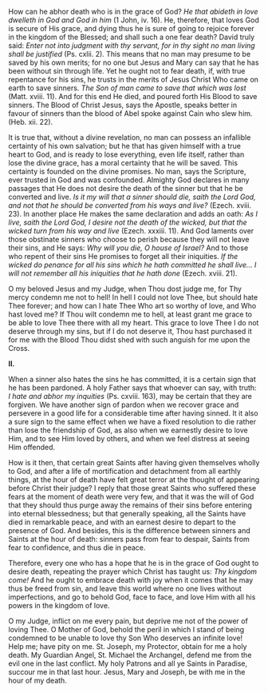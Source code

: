 
How can he abhor death who is in the grace of God? *He that abideth in love dwelleth in God and God in him* (1 John, iv. 16). He, therefore, that loves God is secure of His grace, and dying thus he is sure of going to rejoice forever in the kingdom of the Blessed; and shall such a one fear death? David truly said: *Enter not into judgment with thy servant, for in thy sight no man living shall be justified* (Ps. cxlii. 2). This means that no man may presume to be saved by his own merits; for no one but Jesus and Mary can say that he has been without sin through life. Yet he ought not to fear death, if, with true repentance for his sins, he trusts in the merits of Jesus Christ Who came on earth to save sinners. *The Son of man came to save that which was lost* (Matt. xviii. 11). And for this end He died, and poured forth His Blood to save sinners. The Blood of Christ Jesus, says the Apostle, speaks better in favour of sinners than the blood of Abel spoke against Cain who slew him. (Heb. xii. 22).

It is true that, without a divine revelation, no man can possess an infallible certainty of his own salvation; but he that has given himself with a true heart to God, and is ready to lose everything, even life itself, rather than lose the divine grace, has a moral certainty that he will be saved. This certainty is founded on the divine promises. No man, says the Scripture, ever trusted in God and was confounded. Almighty God declares in many passages that He does not desire the death of the sinner but that he be converted and live. *Is it my will that a sinner should die, saith the Lord God, and not that he should be converted from his ways and live?* (Ezech. xviii. 23). In another place He makes the same declaration and adds an oath: *As I live, saith the Lord God, I desire not the death of the wicked, but that the wicked turn from his way and live* (Ezech. xxxiii. 11). And God laments over those obstinate sinners who choose to perish because they will not leave their sins, and He says: *Why will you die, O house of Israel?* And to those who repent of their sins He promises to forget all their iniquities. *If the wicked do penance for all his sins which he hath committed he shall live... I will not remember all his iniquities that he hath done* (Ezech. xviii. 21).

O my beloved Jesus and my Judge, when Thou dost judge me, for Thy mercy condemn me not to hell! In hell I could not love Thee, but should hate Thee forever; and how can I hate Thee Who art so worthy of love, and Who hast loved me? If Thou wilt condemn me to hell, at least grant me grace to be able to love Thee there with all my heart. This grace to love Thee I do not deserve through my sins, but if I do not deserve it, Thou hast purchased it for me with the Blood Thou didst shed with such anguish for me upon the Cross.

**II\.**

When a sinner also hates the sins he has committed, it is a certain sign that he has been pardoned. A holy Father says that whoever can say, with truth: *I hate and abhor my inquities* (Ps. cxviii. 163), may be certain that they are forgiven. We have another sign of pardon when we recover grace and persevere in a good life for a considerable time after having sinned. It it also a sure sign to the same effect when we have a fixed resolution to die rather than lose the friendship of God, as also when we earnestly desire to love Him, and to see Him loved by others, and when we feel distress at seeing Him offended.

How is it then, that certain great Saints after having given themselves wholly to God, and after a life of mortification and detachment from all earthly things, at the hour of death have felt great terror at the thought of appearing before Christ their judge? I reply that those great Saints who suffered these fears at the moment of death were very few, and that it was the will of God that they should thus purge away the remains of their sins before entering into eternal blessedness; but that generally speaking, all the Saints have died in remarkable peace, and with an earnest desire to depart to the presence of God. And besides, this is the difference between sinners and Saints at the hour of death: sinners pass from fear to despair, Saints from fear to confidence, and thus die in peace.

Therefore, every one who has a hope that he is in the grace of God ought to desire death, repeating the prayer which Christ has taught us: *Thy kingdom come!* And he ought to embrace death with joy when it comes that he may thus be freed from sin, and leave this world where no one lives without imperfections, and go to behold God, face to face, and love Him with all his powers in the kingdom of love.

O my Judge, inflict on me every pain, but deprive me not of the power of loving Thee. O Mother of God, behold the peril in which I stand of being condemned to be unable to love thy Son Who deserves an infinite love! Help me; have pity on me. St. Joseph, my Protector, obtain for me a holy death. My Guardian Angel, St. Michael the Archangel, defend me from the evil one in the last conflict. My holy Patrons and all ye Saints in Paradise, succour me in that last hour. Jesus, Mary and Joseph, be with me in the hour of my death.

